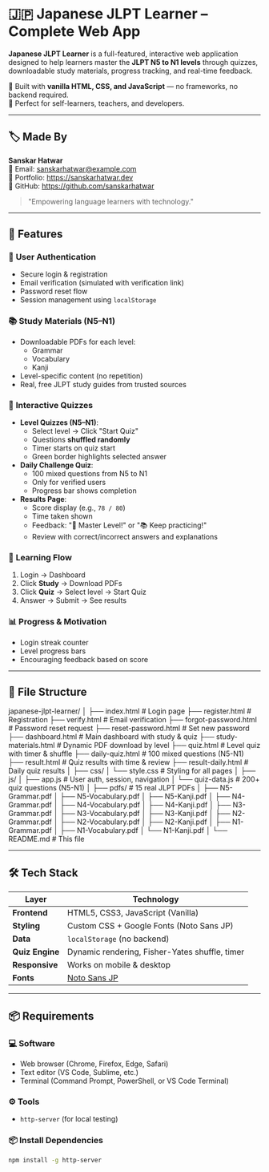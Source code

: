 # 🇯🇵 Japanese JLPT Learner – Complete Web App

**Japanese JLPT Learner** is a full-featured, interactive web application designed to help learners master the **JLPT N5 to N1 levels** through quizzes, downloadable study materials, progress tracking, and real-time feedback.

🎯 Built with **vanilla HTML, CSS, and JavaScript** — no frameworks, no backend required.  
🚀 Perfect for self-learners, teachers, and developers.

---

## 🏷️ Made By
**Sanskar Hatwar**  
📧 Email: sanskarhatwar@example.com  
📱 Portfolio: https://sanskarhatwar.dev  
💼 GitHub: https://github.com/sanskarhatwar

> "Empowering language learners with technology."

---

## 🌟 Features

### 🔐 **User Authentication**
- Secure login & registration
- Email verification (simulated with verification link)
- Password reset flow
- Session management using `localStorage`

### 📚 **Study Materials (N5–N1)**
- Downloadable PDFs for each level:
  - Grammar
  - Vocabulary
  - Kanji
- Level-specific content (no repetition)
- Real, free JLPT study guides from trusted sources

### 🧠 **Interactive Quizzes**
- **Level Quizzes (N5–N1)**:
  - Select level → Click "Start Quiz"
  - Questions **shuffled randomly**
  - Timer starts on quiz start
  - Green border highlights selected answer
- **Daily Challenge Quiz**:
  - 100 mixed questions from N5 to N1
  - Only for verified users
  - Progress bar shows completion
- **Results Page**:
  - Score display (e.g., `78 / 80`)
  - Time taken shown
  - Feedback: "🎉 Master Level!" or "📚 Keep practicing!"
  - Review with correct/incorrect answers and explanations

### 🎯 **Learning Flow**
1. Login → Dashboard
2. Click **Study** → Download PDFs
3. Click **Quiz** → Select level → Start Quiz
4. Answer → Submit → See results

### 📊 **Progress & Motivation**
- Login streak counter
- Level progress bars
- Encouraging feedback based on score

---

## 📁 File Structure
japanese-jlpt-learner/
│
├── index.html # Login page
├── register.html # Registration
├── verify.html # Email verification
├── forgot-password.html # Password reset request
├── reset-password.html # Set new password
├── dashboard.html # Main dashboard with study & quiz
├── study-materials.html # Dynamic PDF download by level
├── quiz.html # Level quiz with timer & shuffle
├── daily-quiz.html # 100 mixed questions (N5-N1)
├── result.html # Quiz results with time & review
├── result-daily.html # Daily quiz results
│
├── css/
│ └── style.css # Styling for all pages
│
├── js/
│ ├── app.js # User auth, session, navigation
│ └── quiz-data.js # 200+ quiz questions (N5-N1)
│
├── pdfs/ # 15 real JLPT PDFs
│ ├── N5-Grammar.pdf
│ ├── N5-Vocabulary.pdf
│ ├── N5-Kanji.pdf
│ ├── N4-Grammar.pdf
│ ├── N4-Vocabulary.pdf
│ ├── N4-Kanji.pdf
│ ├── N3-Grammar.pdf
│ ├── N3-Vocabulary.pdf
│ ├── N3-Kanji.pdf
│ ├── N2-Grammar.pdf
│ ├── N2-Vocabulary.pdf
│ ├── N2-Kanji.pdf
│ ├── N1-Grammar.pdf
│ ├── N1-Vocabulary.pdf
│ └── N1-Kanji.pdf
│
└── README.md # This file


---

## 🛠️ Tech Stack

| Layer | Technology |
|------|------------|
| **Frontend** | HTML5, CSS3, JavaScript (Vanilla) |
| **Styling** | Custom CSS + Google Fonts (Noto Sans JP) |
| **Data** | `localStorage` (no backend) |
| **Quiz Engine** | Dynamic rendering, Fisher-Yates shuffle, timer |
| **Responsive** | Works on mobile & desktop |
| **Fonts** | [Noto Sans JP](https://fonts.google.com/specimen/Noto+Sans+JP) |

---

## 📦 Requirements

### 💻 Software
- Web browser (Chrome, Firefox, Edge, Safari)
- Text editor (VS Code, Sublime, etc.)
- Terminal (Command Prompt, PowerShell, or VS Code Terminal)

### ⚙️ Tools
- `http-server` (for local testing)

### 📦 Install Dependencies
```bash
npm install -g http-server